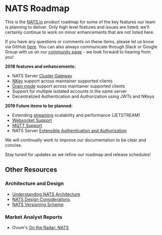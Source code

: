 # NATS Roadmap

This is the [NATS.io](https://nats.io/) product roadmap for some of the key features our team is planning to deliver.  Only high level features and issues are listed; we’ll certainly continue to work on minor enhancements that are not listed here.

If you have any questions or comments on these items, please let us know via GitHub [here](https://github.com/nats-io/nats-general/issues/new).  You can also always communicate through Slack or Google Group with us on our [community page](https://www.nats.io/community) - we look forward to hearing from you!

__2018 features and enhancements:__

* NATS Server [Cluster Gateway](https://github.com/nats-io/gnatsd/issues/452)
* [NKey](https://github.com/nats-io/nkeys) support across maintainer supported clients
* [Drain mode](https://github.com/nats-io/go-nats/pull/378) support across maintainer supported clients
* Support for multiple isolated accounts in the same server
* Decentralized Authentication and Authorization using JWTs and NKeys

__2019 Future items to be planned:__

* Extending [streaming](https://github.com/nats-io/nats-streaming-server/issues/168) scalability and performance (JETSTREAM)
* [Websocket Support](https://github.com/nats-io/gnatsd/issues/315)
* [MQTT Support](https://github.com/nats-io/nats-connector-framework/issues/18)
* NATS Server [Extensible Authentication and Authorization](https://github.com/nats-io/gnatsd/issues/434)

We will continually work to improve our documentation to be clear and concise.

Stay tuned for updates as we refine our roadmap and release schedules!

## Other Resources

### Architecture and Design

* [Understanding NATS Architecture](architecture/ARCHITECTURE.md)
* [NATS Design Considerations](architecture/DESIGN.md)
* [NATS Versioning Scheme](VERSIONING.md)

### Market Analyst Reports

* Ovum's [On the Radar: NATS](reports/On_The_Radar_NATS.pdf)
